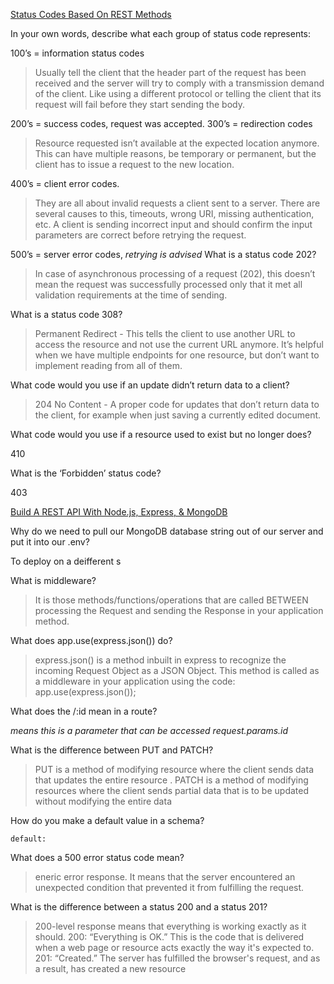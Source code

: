 
[Status Codes Based On REST Methods](/https://www.moesif.com/blog/technical/api-design/Which-HTTP-Status-Code-To-Use-For-Every-CRUD-App/)

In your own words, describe what each group of status code represents:

100’s = information status codes
>Usually tell the client that the header part of the request has been received and the server will try to comply with a transmission demand of the client. Like using a different protocol or telling the client that its request will fail before they start sending the body.


200’s = success codes,  request was accepted.
300’s = redirection codes
>Resource requested isn’t available at the expected location anymore. This can have multiple reasons, be temporary or permanent, but the client has to issue a request to the new location.


400’s = client error codes.
>They are all about invalid requests a client sent to a server. There are several causes to this, timeouts, wrong URI, missing authentication, etc. A client is sending incorrect input and should confirm the input parameters are correct before retrying the request.


500’s = server error codes, _retrying is advised_
What is a status code 202?

>In case of asynchronous processing of a request (202), this doesn’t mean the request was successfully processed only that it met all validation requirements at the time of sending.


What is a status code 308?
>Permanent Redirect - This tells the client to use another URL to access the resource and not use the current URL anymore. It’s helpful when we have multiple endpoints for one resource, but don’t want to implement reading from all of them.

What code would you use if an update didn’t return data to a client?

>204 No Content - A proper code for updates that don’t return data to the client, for example when just saving a currently edited document.

What code would you use if a resource used to exist but no longer does?

410

What is the ‘Forbidden’ status code?

403

[Build A REST API With Node.js, Express, & MongoDB](/https://www.youtube.com/channel/UCFbNIlppjAuEX4znoulh0Cw)

Why do we need to pull our MongoDB database string out of our server and put it into our .env?

To deploy on a deifferent s

What is middleware?

> It is those methods/functions/operations that are called BETWEEN processing the Request and sending the Response in your application method.

What does app.use(express.json()) do?

>express.json() is a method inbuilt in express to recognize the incoming Request Object as a JSON Object. This method is called as a middleware in your application using the code: app.use(express.json());

What does the /:id mean in a route?

_means this is a parameter that can be accessed request.params.id_

What is the difference between PUT and PATCH?

>PUT is a method of modifying resource where the client sends data that updates the entire resource . PATCH is a method of modifying resources where the client sends partial data that is to be updated without modifying the entire data

How do you make a default value in a schema?

    default:

What does a 500 error status code mean?

>eneric error response. It means that the server encountered an unexpected condition that prevented it from fulfilling the request.

What is the difference between a status 200 and a status 201?
> 200-level response means that everything is working exactly as it should. 200: “Everything is OK.” This is the code that is delivered when a web page or resource acts exactly the way it's expected to. 201: “Created.” The server has fulfilled the browser's request, and as a result, has created a new resource